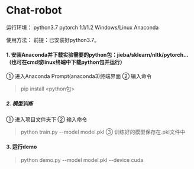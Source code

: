 # Chat-robot
运行环境：
python3.7
pytorch 1.1/1.2
Windows/Linux
Anaconda

使用方法：
前提：已安装好python3.7。
#### 1. 安装Anaconda并下载实验需要的python包：jieba/sklearn/nltk/pytorch...（也可在cmd或linux终端中下载python包并运行）
① 进入Anaconda Prompt(anaconda3)终端界面
② 输入命令
 > pip install <python包>

##### 2. 模型训练
① 进入项目文件夹下
② 输入命令
 > python train.py --model model.pkl
③ 训练好的模型保存在.pkl文件中

#### 3. 运行demo
 > python demo.py --model model.pkl --device cuda
